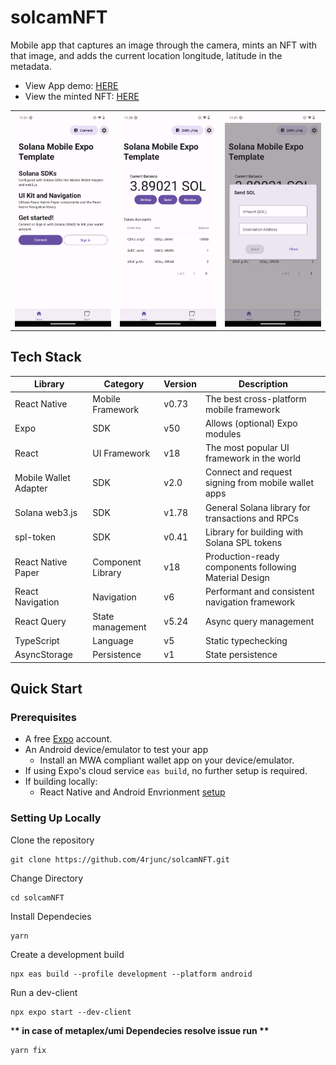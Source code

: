 # solcamNFT

Mobile app that captures an image through the camera, mints an NFT with that image, and adds the current location longitude, latitude in the metadata.

- View App demo: [HERE](https://youtu.be/a6ocGtqSkP8)
- View the minted NFT: [HERE](https://explorer.solana.com/address/AfsprbMaRK3mP5crsZQeHuFGPCZsdgU47B3rd9PQozW4?cluster=devnet)
<table>
  <tr>
    <td align="center">
      <img src="./screenshots/screenshot1.png" alt="Scaffold dApp Screenshot 1" width=300 />
    </td>
    <td align="center">
      <img src="./screenshots/screenshot2.png" alt="Scaffold dApp Screenshot 2" width=300 />
    </td>
    <td align="center">
      <img src="./screenshots/screenshot3.png" alt="Scaffold dApp Screenshot 3" width=300 />
    </td>
  </tr>
</table>

## Tech Stack

| Library               | Category          | Version | Description                                           |
| --------------------- | ----------------- | ------- | ----------------------------------------------------- |
| React Native          | Mobile Framework  | v0.73   | The best cross-platform mobile framework              |
| Expo                  | SDK               | v50     | Allows (optional) Expo modules                        |
| React                 | UI Framework      | v18     | The most popular UI framework in the world            |
| Mobile Wallet Adapter | SDK               | v2.0    | Connect and request signing from mobile wallet apps   |
| Solana web3.js        | SDK               | v1.78   | General Solana library for transactions and RPCs      |
| spl-token             | SDK               | v0.41   | Library for building with Solana SPL tokens           |
| React Native Paper    | Component Library | v18     | Production-ready components following Material Design |
| React Navigation      | Navigation        | v6      | Performant and consistent navigation framework        |
| React Query           | State management  | v5.24   | Async query management                                |
| TypeScript            | Language          | v5      | Static typechecking                                   |
| AsyncStorage          | Persistence       | v1      | State persistence                                     |

## Quick Start

### Prerequisites

- A free [Expo](https://expo.dev/) account.
- An Android device/emulator to test your app
  - Install an MWA compliant wallet app on your device/emulator.
- If using Expo's cloud service `eas build`, no further setup is required.
- If building locally:
  - React Native and Android Envrionment [setup](https://docs.solanamobile.com/getting-started/development-setup)

### Setting Up Locally

Clone the repository

```
git clone https://github.com/4rjunc/solcamNFT.git
```

Change Directory

```
cd solcamNFT
```

Install Dependecies

```
yarn
```

Create a development build

```
npx eas build --profile development --platform android
```

Run a dev-client

```
npx expo start --dev-client
```

\***\* in case of metaplex/umi Dependecies resolve issue run \*\***

```
yarn fix
```

